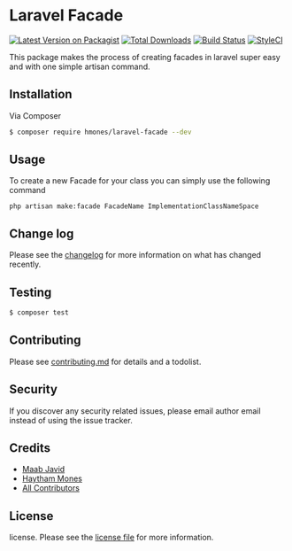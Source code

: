 # Laravel Facade

[![Latest Version on Packagist][ico-version]][link-packagist]
[![Total Downloads][ico-downloads]][link-downloads]
[![Build Status][ico-travis]][link-travis]
[![StyleCI][ico-styleci]][link-styleci]

This package makes the process of creating facades in laravel super easy and with one simple artisan command.

## Installation

Via Composer

``` bash
$ composer require hmones/laravel-facade --dev
```

## Usage

To create a new Facade for your class you can simply use the following command
```
php artisan make:facade FacadeName ImplementationClassNameSpace
 ```

## Change log

Please see the [changelog](changelog.md) for more information on what has changed recently.

## Testing

``` bash
$ composer test
```

## Contributing

Please see [contributing.md](contributing.md) for details and a todolist.

## Security

If you discover any security related issues, please email author email instead of using the issue tracker.

## Credits

- [Maab Javid][link-author2]
- [Haytham Mones][link-author]
- [All Contributors][link-contributors]

## License

license. Please see the [license file](license.md) for more information.

[ico-version]: https://img.shields.io/packagist/v/hmones/laravel-facade.svg?style=flat-square
[ico-downloads]: https://img.shields.io/packagist/dt/hmones/laravel-facade.svg?style=flat-square
[ico-travis]: https://img.shields.io/travis/hmones/laravel-facade/master.svg?style=flat-square
[ico-styleci]: https://styleci.io/repos/12345678/shield

[link-packagist]: https://packagist.org/packages/hmones/laravel-facade
[link-downloads]: https://packagist.org/packages/hmones/laravel-facade
[link-travis]: https://travis-ci.org/hmones/laravel-facade
[link-styleci]: https://styleci.io/repos/12345678
[link-author]: https://github.com/hmones
[link-author2]: https://github.com/mabjavaid
[link-contributors]: ../../contributors
